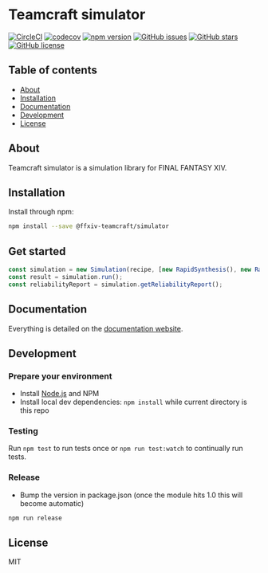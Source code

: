 # Teamcraft simulator
[![CircleCI](https://circleci.com/gh/ffxiv-teamcraft/simulator.svg?style=svg)](https://circleci.com/gh/ffxiv-teamcraft/simulator)
[![codecov](https://codecov.io/gh/ffxiv-teamcraft/simulator/branch/master/graph/badge.svg)](https://codecov.io/gh/ffxiv-teamcraft/simulator)
[![npm version](https://badge.fury.io/js/@ffxiv-teamcraft/simulator.svg)](https://www.npmjs.com/package/@ffxiv-teamcraft/simulator)
[![GitHub issues](https://img.shields.io/github/issues/ffxiv-teamcraft/simulator.svg)](https://github.com/ffxiv-teamcraft/simulator/issues)
[![GitHub stars](https://img.shields.io/github/stars/ffxiv-teamcraft/simulator.svg)](https://github.com/ffxiv-teamcraft/simulator/stargazers)
[![GitHub license](https://img.shields.io/badge/license-MIT-blue.svg)](https://raw.githubusercontent.com/ffxiv-teamcraft/simulator/master/LICENSE)

## Table of contents

- [About](#about)
- [Installation](#installation)
- [Documentation](#documentation)
- [Development](#development)
- [License](#license)

## About

Teamcraft simulator is a simulation library for FINAL FANTASY XIV.

## Installation

Install through npm:
```bash 
npm install --save @ffxiv-teamcraft/simulator
```

## Get started

```ts
const simulation = new Simulation(recipe, [new RapidSynthesis(), new RapidSynthesis()], crafterStats);
const result = simulation.run();
const reliabilityReport = simulation.getReliabilityReport();
```

## Documentation

Everything is detailed on the [documentation website](https://ffxiv-teamcraft.github.io/simulator/).


## Development

### Prepare your environment
* Install [Node.js](http://nodejs.org/) and NPM
* Install local dev dependencies: `npm install` while current directory is this repo

### Testing
Run `npm test` to run tests once or `npm run test:watch` to continually run tests.

### Release
* Bump the version in package.json (once the module hits 1.0 this will become automatic)
```bash
npm run release
```

## License

MIT
